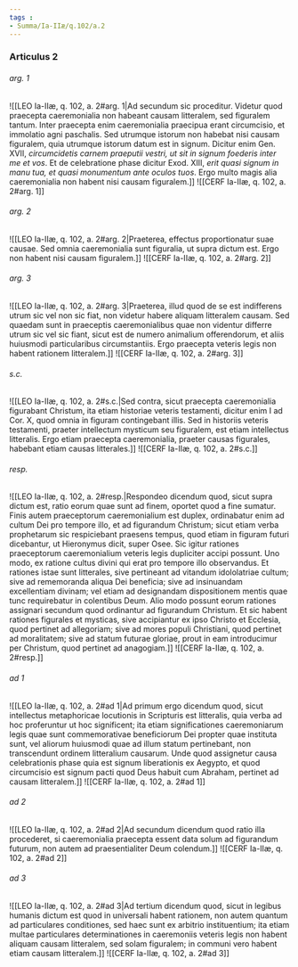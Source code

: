 ```yaml
---
tags : 
- Summa/Ia-IIæ/q.102/a.2
---
```


### Articulus 2

###### arg. 1
![[LEO Ia-IIæ, q. 102, a. 2#arg. 1|Ad secundum sic proceditur. Videtur quod praecepta caeremonialia non habeant causam litteralem, sed figuralem tantum. Inter praecepta enim caeremonialia praecipua erant circumcisio, et immolatio agni paschalis. Sed utrumque istorum non habebat nisi causam figuralem, quia utrumque istorum datum est in signum. Dicitur enim Gen. XVII, *circumcidetis carnem praeputii vestri, ut sit in signum foederis inter me et vos*. Et de celebratione phase dicitur Exod. XIII, *erit quasi signum in manu tua, et quasi monumentum ante oculos tuos*. Ergo multo magis alia caeremonialia non habent nisi causam figuralem.]]
![[CERF Ia-IIæ, q. 102, a. 2#arg. 1]]

###### arg. 2
![[LEO Ia-IIæ, q. 102, a. 2#arg. 2|Praeterea, effectus proportionatur suae causae. Sed omnia caeremonialia sunt figuralia, ut supra dictum est. Ergo non habent nisi causam figuralem.]]
![[CERF Ia-IIæ, q. 102, a. 2#arg. 2]]

###### arg. 3
![[LEO Ia-IIæ, q. 102, a. 2#arg. 3|Praeterea, illud quod de se est indifferens utrum sic vel non sic fiat, non videtur habere aliquam litteralem causam. Sed quaedam sunt in praeceptis caeremonialibus quae non videntur differre utrum sic vel sic fiant, sicut est de numero animalium offerendorum, et aliis huiusmodi particularibus circumstantiis. Ergo praecepta veteris legis non habent rationem litteralem.]]
![[CERF Ia-IIæ, q. 102, a. 2#arg. 3]]

###### s.c.
![[LEO Ia-IIæ, q. 102, a. 2#s.c.|Sed contra, sicut praecepta caeremonialia figurabant Christum, ita etiam historiae veteris testamenti, dicitur enim I ad Cor. X, quod omnia in figuram contingebant illis. Sed in historiis veteris testamenti, praeter intellectum mysticum seu figuralem, est etiam intellectus litteralis. Ergo etiam praecepta caeremonialia, praeter causas figurales, habebant etiam causas litterales.]]
![[CERF Ia-IIæ, q. 102, a. 2#s.c.]]

###### resp.
![[LEO Ia-IIæ, q. 102, a. 2#resp.|Respondeo dicendum quod, sicut supra dictum est, ratio eorum quae sunt ad finem, oportet quod a fine sumatur. Finis autem praeceptorum caeremonialium est duplex, ordinabatur enim ad cultum Dei pro tempore illo, et ad figurandum Christum; sicut etiam verba prophetarum sic respiciebant praesens tempus, quod etiam in figuram futuri dicebantur, ut Hieronymus dicit, super Osee. Sic igitur rationes praeceptorum caeremonialium veteris legis dupliciter accipi possunt. Uno modo, ex ratione cultus divini qui erat pro tempore illo observandus. Et rationes istae sunt litterales, sive pertineant ad vitandum idololatriae cultum; sive ad rememoranda aliqua Dei beneficia; sive ad insinuandam excellentiam divinam; vel etiam ad designandam dispositionem mentis quae tunc requirebatur in colentibus Deum. Alio modo possunt eorum rationes assignari secundum quod ordinantur ad figurandum Christum. Et sic habent rationes figurales et mysticas, sive accipiantur ex ipso Christo et Ecclesia, quod pertinet ad allegoriam; sive ad mores populi Christiani, quod pertinet ad moralitatem; sive ad statum futurae gloriae, prout in eam introducimur per Christum, quod pertinet ad anagogiam.]]
![[CERF Ia-IIæ, q. 102, a. 2#resp.]]

###### ad 1
![[LEO Ia-IIæ, q. 102, a. 2#ad 1|Ad primum ergo dicendum quod, sicut intellectus metaphoricae locutionis in Scripturis est litteralis, quia verba ad hoc proferuntur ut hoc significent; ita etiam significationes caeremoniarum legis quae sunt commemorativae beneficiorum Dei propter quae instituta sunt, vel aliorum huiusmodi quae ad illum statum pertinebant, non transcendunt ordinem litteralium causarum. Unde quod assignetur causa celebrationis phase quia est signum liberationis ex Aegypto, et quod circumcisio est signum pacti quod Deus habuit cum Abraham, pertinet ad causam litteralem.]]
![[CERF Ia-IIæ, q. 102, a. 2#ad 1]]

###### ad 2
![[LEO Ia-IIæ, q. 102, a. 2#ad 2|Ad secundum dicendum quod ratio illa procederet, si caeremonialia praecepta essent data solum ad figurandum futurum, non autem ad praesentialiter Deum colendum.]]
![[CERF Ia-IIæ, q. 102, a. 2#ad 2]]

###### ad 3
![[LEO Ia-IIæ, q. 102, a. 2#ad 3|Ad tertium dicendum quod, sicut in legibus humanis dictum est quod in universali habent rationem, non autem quantum ad particulares conditiones, sed haec sunt ex arbitrio instituentium; ita etiam multae particulares determinationes in caeremoniis veteris legis non habent aliquam causam litteralem, sed solam figuralem; in communi vero habent etiam causam litteralem.]]
![[CERF Ia-IIæ, q. 102, a. 2#ad 3]]

